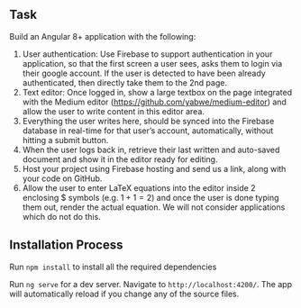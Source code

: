 ## Task

Build an Angular 8+ application with the following:
1. User authentication: Use Firebase to support authentication in your application, so that the first screen a user sees, asks them to login via their google account. If the user is detected to have been already authenticated, then directly take them to the 2nd page.
2. Text editor: Once logged in, show a large textbox on the page integrated with the Medium editor (https://github.com/yabwe/medium-editor) and allow the user to write content in this editor area.
3. Everything the user writes here, should be synced into the Firebase database in real-time for that user’s account, automatically, without hitting a submit button.
4. When the user logs back in, retrieve their last written and auto-saved document and show it in the editor ready for editing.
5. Host your project using Firebase hosting and send us a link, along with your code on GitHub.
6. Allow the user to enter LaTeX equations into the editor inside 2 enclosing $ symbols (e.g. $1+1=2$) and once the user is done typing them out, render the actual equation.
We will not consider applications which do not do this.

## Installation Process
Run `npm install` to install all the required dependencies

Run `ng serve` for a dev server. Navigate to `http://localhost:4200/`. The app will automatically reload if you change any of the source files.
